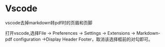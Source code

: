 # Vscode

vscode去掉markdown转pdf时的页眉和页脚

打开vscode,选择File -> Preferences -> Settings -> Extensions -> Markdown-pdf configuration ->Display Header Footer，取消该选择框前的对勾即可。
